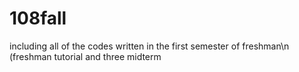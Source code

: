 # 108fall
including all of the codes written in the first semester of freshman\n
(freshman tutorial and three midterm
